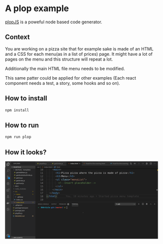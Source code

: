 # A plop example

[plopJS](https://plopjs.com/) is a poweful node based code generator.

## Context

You are working on a pizza site that for example sake is made of an HTML and a CSS for each menu(as in a list of prices) page. It might have a lot of pages on the menu and this structure will repeat a lot.

Additionally the main HTML file menu needs to be modified.

This same patter could be applied for other examples (Each react component needs a test, a story, some hooks and so on).

## How to install

```sh
npm install
```

## How to run

```sh
npm run plop
```

## How it looks?

![Demo](docs/PlopExample.gif "How it looks like?")
